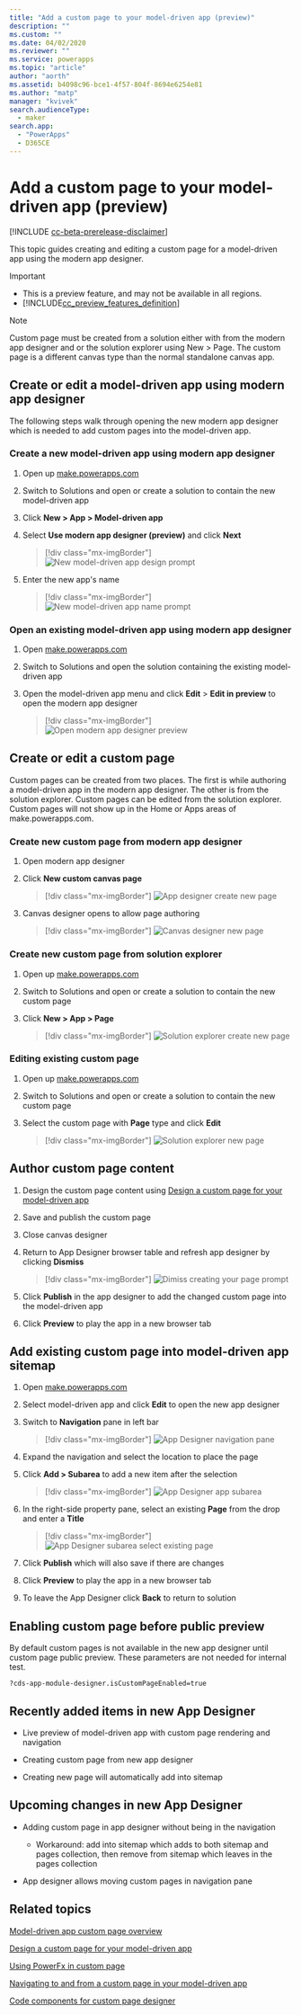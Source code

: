 ```yaml
---
title: "Add a custom page to your model-driven app (preview)" 
description: ""
ms.custom: ""
ms.date: 04/02/2020
ms.reviewer: ""
ms.service: powerapps
ms.topic: "article"
author: "aorth"
ms.assetid: b4098c96-bce1-4f57-804f-8694e6254e81
ms.author: "matp"
manager: "kvivek"
search.audienceType: 
  - maker
search.app: 
  - "PowerApps"
  - D365CE
---
```

# Add a custom page to your model-driven app (preview)

[!INCLUDE [cc-beta-prerelease-disclaimer](../../includes/cc-beta-prerelease-disclaimer.md)]

This topic guides creating and editing a custom page for a model-driven app using the modern app designer.

  > [!IMPORTANT]
  > - This is a preview feature, and may not be available in all regions.
  > - [!INCLUDE[cc_preview_features_definition](../../includes/cc-preview-features-definition.md)]

  > [!NOTE]
  > Custom page must be created from a solution either with from the modern app designer and or the solution explorer using New > Page.  The custom page is a different canvas type than the normal standalone canvas app.

## Create or edit a model-driven app using modern app designer

The following steps walk through opening the new modern app designer which is needed to add custom pages into the model-driven app.

### Create a new model-driven app using modern app designer

1. Open up [make.powerapps.com](https://make.powerapps.com/?cds-app-module-designer.isCustomPageEnabled=true)

1. Switch to Solutions and open or create a solution to contain the new model-driven app

1. Click **New > App > Model-driven app**

1. Select **Use modern app designer (preview)** and click **Next**

    > [!div class="mx-imgBorder"]
    > ![New model-driven app design prompt](media/add-page-to-model-app/solution-explorer-new-model-app-designer-prompt.png "New model-driven app design prompt")

1. Enter the new app's name

    > [!div class="mx-imgBorder"]
    > ![New model-driven app name prompt](media/add-page-to-model-app/app-designer-name-prompt.png "New model-driven app name prompt")

### Open an existing model-driven app using modern app designer

1. Open [make.powerapps.com](https://make.powerapps.com/?cds-app-module-designer.isCustomPageEnabled=true)

1. Switch to Solutions and open the solution containing the existing model-driven app

1. Open the model-driven app menu and click **Edit** > **Edit in preview** to open the modern app designer

    > [!div class="mx-imgBorder"]
    > ![Open modern app designer preview](media/add-page-to-model-app/open-modern-app-designer-preview.png "Open modern app designer preview")

## Create or edit a custom page

Custom pages can be created from two places.  The first is while authoring a model-driven app in the modern app designer.  The other is from the solution explorer.  Custom pages can be edited from the solution explorer.  Custom pages will not show up in the Home or Apps areas of make.powerapps.com.

### Create new custom page from modern app designer

1. Open modern app designer

1. Click **New custom canvas page**

    > [!div class="mx-imgBorder"]
    > ![App designer create new page](media/add-page-to-model-app/app-designer-create-new-page.png "App designer create new page")

1. Canvas designer opens to allow page authoring

    > [!div class="mx-imgBorder"]
    > ![Canvas designer new page](media/add-page-to-model-app/canvas-designer-new-page.png "Canvas designer new page")

### Create new custom page from solution explorer

1. Open up [make.powerapps.com](https://make.powerapps.com/?cds-app-module-designer.isCustomPageEnabled=true)

1. Switch to Solutions and open or create a solution to contain the new custom page

1. Click **New > App > Page**

    > [!div class="mx-imgBorder"]
    > ![Solution explorer create new page](media/add-page-to-model-app/solution-explorer-new-page.png "Solution explorer create new page")

### Editing existing custom page

1. Open up [make.powerapps.com](https://make.powerapps.com/?cds-app-module-designer.isCustomPageEnabled=true)

1. Switch to Solutions and open or create a solution to contain the new custom page

1. Select the custom page with **Page** type and click **Edit**

    > [!div class="mx-imgBorder"]
    > ![Solution explorer new page](media/add-page-to-model-app/solution-explorer-edit-page.png "Solution explorer new page")

## Author custom page content

1. Design the custom page content using [Design a custom page for your model-driven app](design-page-for-model-app.md)

1. Save and publish the custom page

1. Close canvas designer

1. Return to App Designer browser table and refresh app designer by clicking **Dismiss**

    > [!div class="mx-imgBorder"]
    > ![Dimiss creating your page prompt](media/add-page-to-model-app/app-designer-creating-page-prompt.png "Dimiss creating your page prompt")

1. Click **Publish** in the app designer to add the changed custom page into the model-driven app

1. Click **Preview** to play the app in a new browser tab

## Add existing custom page into model-driven app sitemap

1. Open [make.powerapps.com](https://make.powerapps.com/?cds-app-module-designer.isCustomPageEnabled=true)

1. Select model-driven app and click **Edit** to open the new app designer

1. Switch to **Navigation** pane in left bar

    > [!div class="mx-imgBorder"]
    > ![App Designer navigation pane](media/add-page-to-model-app/app-designer-navigation-pane.png "App Designer navigation pane")

1. Expand the navigation and select the location to place the page

1. Click **Add > Subarea** to add a new item after the selection

    > [!div class="mx-imgBorder"]
    > ![App Designer app subarea](media/add-page-to-model-app/app-designer-add-subarea.png "App Designer add subarea")

1. In the right-side property pane, select an existing  **Page** from the drop and enter a **Title**

    > [!div class="mx-imgBorder"]
    > ![App Designer subarea select existing page](media/add-page-to-model-app/app-designer-subarea-select-existing-page.png "App Designer subarea select existing page")

1. Click **Publish** which will also save if there are changes

1. Click **Preview** to play the app in a new browser tab

1. To leave the App Designer click **Back** to return to solution

## Enabling custom page before public preview

By default custom pages is not available in the new app designer until custom page public preview.  These parameters are not needed for internal test.
```
?cds-app-module-designer.isCustomPageEnabled=true
```

## Recently added items in new App Designer

* Live preview of model-driven app with custom page rendering and navigation

* Creating custom page from new app designer

* Creating new page will automatically add into sitemap

## Upcoming changes in new App Designer

* Adding custom page in app designer without being in the navigation

    * Workaround: add into sitemap which adds to both sitemap and pages collection, then remove from sitemap which leaves in the pages collection

* App designer allows moving custom pages in navigation pane

## Related topics

[Model-driven app custom page overview](model-app-page-overview.md)

[Design a custom page for your model-driven app](design-page-for-model-app.md)

[Using PowerFx in custom page](page-powerfx-in-model-app.md)

[Navigating to and from a custom page in your model-driven app](navigate-page-examples.md)

[Code components for custom page designer](../../developer/component-framework/component-framework-for-canvas-apps.md)
